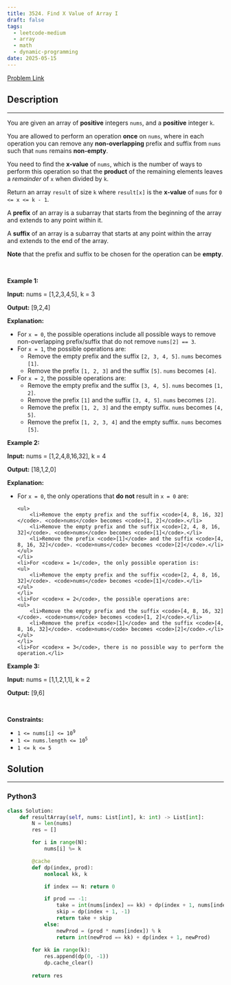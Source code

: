 ```yaml
---
title: 3524. Find X Value of Array I
draft: false
tags: 
  - leetcode-medium
  - array
  - math
  - dynamic-programming
date: 2025-05-15
---
```


[Problem Link](https://leetcode.com/problems/find-x-value-of-array-i/)

## Description

---
<p>You are given an array of <strong>positive</strong> integers <code>nums</code>, and a <strong>positive</strong> integer <code>k</code>.</p>

<p>You are allowed to perform an operation <strong>once</strong> on <code>nums</code>, where in each operation you can remove any <strong>non-overlapping</strong> prefix and suffix from <code>nums</code> such that <code>nums</code> remains <strong>non-empty</strong>.</p>

<p>You need to find the <strong>x-value</strong> of <code>nums</code>, which is the number of ways to perform this operation so that the <strong>product</strong> of the remaining elements leaves a <em>remainder</em> of <code>x</code> when divided by <code>k</code>.</p>

<p>Return an array <code>result</code> of size <code>k</code> where <code>result[x]</code> is the <strong>x-value</strong> of <code>nums</code> for <code>0 &lt;= x &lt;= k - 1</code>.</p>

<p>A <strong>prefix</strong> of an array is a <span data-keyword="subarray">subarray</span> that starts from the beginning of the array and extends to any point within it.</p>

<p>A <strong>suffix</strong> of an array is a <span data-keyword="subarray">subarray</span> that starts at any point within the array and extends to the end of the array.</p>

<p><strong>Note</strong> that the prefix and suffix to be chosen for the operation can be <strong>empty</strong>.</p>

<p>&nbsp;</p>
<p><strong class="example">Example 1:</strong></p>

<div class="example-block">
<p><strong>Input:</strong> <span class="example-io">nums = [1,2,3,4,5], k = 3</span></p>

<p><strong>Output:</strong> <span class="example-io">[9,2,4]</span></p>

<p><strong>Explanation:</strong></p>

<ul>
	<li>For <code>x = 0</code>, the possible operations include all possible ways to remove non-overlapping prefix/suffix that do not remove <code>nums[2] == 3</code>.</li>
	<li>For <code>x = 1</code>, the possible operations are:
	<ul>
		<li>Remove the empty prefix and the suffix <code>[2, 3, 4, 5]</code>. <code>nums</code> becomes <code>[1]</code>.</li>
		<li>Remove the prefix <code>[1, 2, 3]</code> and the suffix <code>[5]</code>. <code>nums</code> becomes <code>[4]</code>.</li>
	</ul>
	</li>
	<li>For <code>x = 2</code>, the possible operations are:
	<ul>
		<li>Remove the empty prefix and the suffix <code>[3, 4, 5]</code>. <code>nums</code> becomes <code>[1, 2]</code>.</li>
		<li>Remove the prefix <code>[1]</code> and the suffix <code>[3, 4, 5]</code>. <code>nums</code> becomes <code>[2]</code>.</li>
		<li>Remove the prefix <code>[1, 2, 3]</code> and the empty suffix. <code>nums</code> becomes <code>[4, 5]</code>.</li>
		<li>Remove the prefix <code>[1, 2, 3, 4]</code> and the empty suffix. <code>nums</code> becomes <code>[5]</code>.</li>
	</ul>
	</li>
</ul>
</div>

<p><strong class="example">Example 2:</strong></p>

<div class="example-block">
<p><strong>Input:</strong> <span class="example-io">nums = [1,2,4,8,16,32], k = 4</span></p>

<p><strong>Output:</strong> <span class="example-io">[18,1,2,0]</span></p>

<p><strong>Explanation:</strong></p>

<ul>
	<li>For <code>x = 0</code>, the only operations that <strong>do not</strong> result in <code>x = 0</code> are:

	<ul>
		<li>Remove the empty prefix and the suffix <code>[4, 8, 16, 32]</code>. <code>nums</code> becomes <code>[1, 2]</code>.</li>
		<li>Remove the empty prefix and the suffix <code>[2, 4, 8, 16, 32]</code>. <code>nums</code> becomes <code>[1]</code>.</li>
		<li>Remove the prefix <code>[1]</code> and the suffix <code>[4, 8, 16, 32]</code>. <code>nums</code> becomes <code>[2]</code>.</li>
	</ul>
	</li>
	<li>For <code>x = 1</code>, the only possible operation is:
	<ul>
		<li>Remove the empty prefix and the suffix <code>[2, 4, 8, 16, 32]</code>. <code>nums</code> becomes <code>[1]</code>.</li>
	</ul>
	</li>
	<li>For <code>x = 2</code>, the possible operations are:
	<ul>
		<li>Remove the empty prefix and the suffix <code>[4, 8, 16, 32]</code>. <code>nums</code> becomes <code>[1, 2]</code>.</li>
		<li>Remove the prefix <code>[1]</code> and the suffix <code>[4, 8, 16, 32]</code>. <code>nums</code> becomes <code>[2]</code>.</li>
	</ul>
	</li>
	<li>For <code>x = 3</code>, there is no possible way to perform the operation.</li>
</ul>
</div>

<p><strong class="example">Example 3:</strong></p>

<div class="example-block">
<p><strong>Input:</strong> <span class="example-io">nums = [1,1,2,1,1], k = 2</span></p>

<p><strong>Output:</strong> <span class="example-io">[9,6]</span></p>
</div>

<p>&nbsp;</p>
<p><strong>Constraints:</strong></p>

<ul>
	<li><code>1 &lt;= nums[i] &lt;= 10<sup>9</sup></code></li>
	<li><code>1 &lt;= nums.length &lt;= 10<sup>5</sup></code></li>
	<li><code>1 &lt;= k &lt;= 5</code></li>
</ul>


## Solution

---
### Python3
``` py title='find-x-value-of-array-i'
class Solution:
    def resultArray(self, nums: List[int], k: int) -> List[int]:
        N = len(nums)
        res = []

        for i in range(N):
            nums[i] %= k

        @cache
        def dp(index, prod):
            nonlocal kk, k

            if index == N: return 0

            if prod == -1:
                take = int(nums[index] == kk) + dp(index + 1, nums[index])
                skip = dp(index + 1, -1)
                return take + skip
            else:
                newProd = (prod * nums[index]) % k
                return int(newProd == kk) + dp(index + 1, newProd)
        
        for kk in range(k):
            res.append(dp(0, -1))
            dp.cache_clear()
        
        return res

```

